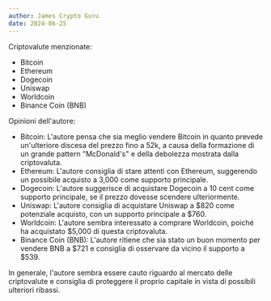 ```yaml
---
author: James Crypto Guru
date: 2024-06-25
---
```


Criptovalute menzionate:
- Bitcoin
- Ethereum
- Dogecoin
- Uniswap
- Worldcoin
- Binance Coin (BNB)

Opinioni dell'autore:
- Bitcoin: L'autore pensa che sia meglio vendere Bitcoin in quanto prevede un'ulteriore discesa del prezzo fino a 52k, a causa della formazione di un grande pattern "McDonald's" e della debolezza mostrata dalla criptovaluta.
- Ethereum: L'autore consiglia di stare attenti con Ethereum, suggerendo un possibile acquisto a 3,000 come supporto principale.
- Dogecoin: L'autore suggerisce di acquistare Dogecoin a 10 cent come supporto principale, se il prezzo dovesse scendere ulteriormente.
- Uniswap: L'autore consiglia di acquistare Uniswap a $820 come potenziale acquisto, con un supporto principale a $760.
- Worldcoin: L'autore sembra interessato a comprare Worldcoin, poiché ha acquistato $5,000 di questa criptovaluta.
- Binance Coin (BNB): L'autore ritiene che sia stato un buon momento per vendere BNB a $721 e consiglia di osservare da vicino il supporto a $539.

In generale, l'autore sembra essere cauto riguardo al mercato delle criptovalute e consiglia di proteggere il proprio capitale in vista di possibili ulteriori ribassi.
